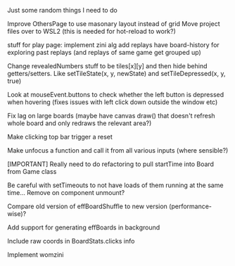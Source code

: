 Just some random things I need to do

Improve OthersPage to use masonary layout instead of grid
Move project files over to WSL2 (this is needed for hot-reload to work?)

stuff for play page:
implement zini alg
add replays
have board-history for exploring past replays (and replays of same game get grouped up)

Change revealedNumbers stuff to be tiles[x][y] and then hide behind getters/setters. Like setTileState(x, y, newState) and setTileDepressed(x, y, true)

Look at mouseEvent.buttons to check whether the left button is depressed when hovering (fixes issues with left click down outside the window etc)

Fix lag on large boards (maybe have canvas draw() that doesn't refresh whole board and only redraws the relevant area?)

Make clicking top bar trigger a reset

Make unfocus a function and call it from all various inputs (where sensible?)

[IMPORTANT] Really need to do refactoring to pull startTime into Board from Game class

Be careful with setTimeouts to not have loads of them running at the same time...
Remove on component unmount?

Compare old version of effBoardShuffle to new version (performance-wise)?

Add support for generating effBoards in background

Include raw coords in BoardStats.clicks info

Implement womzini
